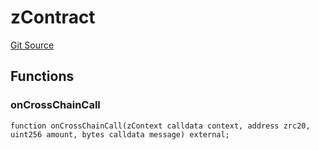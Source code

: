 # zContract
[Git Source](https://github.com/zeta-chain/protocol-contracts/blob/7ede96463093bfd534382563222812e5557c84df/contracts/zevm/interfaces/UniversalContract.sol)


## Functions
### onCrossChainCall


```solidity
function onCrossChainCall(zContext calldata context, address zrc20, uint256 amount, bytes calldata message) external;
```

